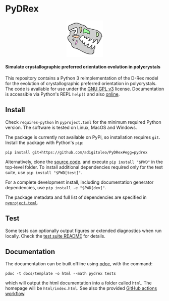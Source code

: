 # PyDRex

<p align="center" style="margin:4%;">
    <img alt="PyDRex logo" src="./docs/assets/pydrex.png" width="25%"/>
</p>

#### Simulate crystallographic preferred orientation evolution in polycrystals

This repository contains a Python 3 reimplementation of the D-Rex model
for the evolution of crystallographic preferred orientation in polycrystals.
The code is available for use under the [GNU GPL v3](LICENSE) license.
Documentation is accessible via Python's REPL `help()` and also [online](https://seismic-anisotropy.github.io/PyDRex/).

## Install

Check `requires-python` in `pyproject.toml` for the minimum required Python
version. The software is tested on Linux, MacOS and Windows.

The package is currently not available on PyPi, so installation requires `git`.
Install the package with Python's `pip`:

    pip install git+https://github.com/adigitoleo/PyDRex#egg=pydrex

Alternatively, clone the [source code](https://github.com/seismic-anisotropy/PyDRex).
and execute `pip install "$PWD"` in the top-level folder.
To install additional dependencies required only for the test suite,
use `pip install "$PWD[test]"`.

For a complete development install, including documentation generator dependencies,
use `pip install -e "$PWD[dev]"`.

The package metadata and full list of dependencies are specified in [`pyproject.toml`](pyproject.toml).

## Test

Some tests can optionally output figures or extended diagnostics when run locally.
Check the [test suite README](tests/README.md) for details.

## Documentation

The documentation can be built offline using [pdoc](https://github.com/mitmproxy/pdoc),
with the command:

    pdoc -t docs/template -o html --math pydrex tests

which will output the html documentation into a folder called `html`.
The homepage will be `html/index.html`.
See also the provided [GitHub actions workflow](.github/workflows/docs.yml).

